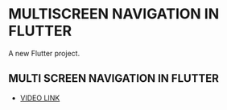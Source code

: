 # MULTISCREEN NAVIGATION IN FLUTTER

A new Flutter project.

## MULTI SCREEN NAVIGATION IN FLUTTER

- [VIDEO LINK](https://drive.google.com/file/d/1wOthuKuREpEM6l6kxC0q0aAcTZgU1URD/view?usp=sharing)
